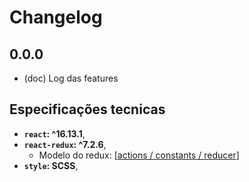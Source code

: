 # Changelog

## 0.0.0

- (doc) Log das features

## Especificações tecnicas

- **`react`: ^16.13.1**,
- **`react-redux`: ^7.2.6**,
  - Modelo do redux: [[actions / constants / reducer](https://medium.com/reactbrasil/iniciando-com-redux-c14ca7b7dcf)]
- **`style`: SCSS**,
